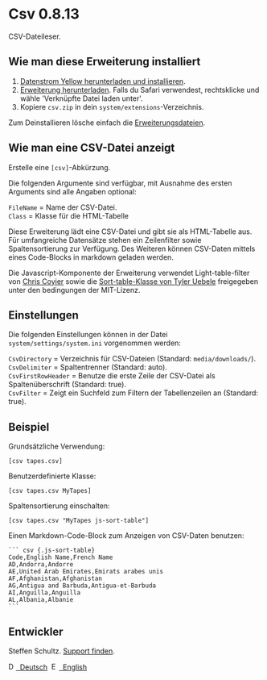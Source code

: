 Csv 0.8.13
==========
CSV-Dateileser.

## Wie man diese Erweiterung installiert

1. [Datenstrom Yellow herunterladen und installieren](https://github.com/datenstrom/yellow/).
2. [Erweiterung herunterladen](https://github.com/datenstrom/yellow-extensions/raw/master/zip/csv.zip). Falls du Safari verwendest, rechtsklicke und wähle 'Verknüpfte Datei laden unter'.
3. Kopiere `csv.zip` in dein `system/extensions`-Verzeichnis.

Zum Deinstallieren lösche einfach die [Erweiterungsdateien](extension.ini).

## Wie man eine CSV-Datei anzeigt

Erstelle eine `[csv]`-Abkürzung. 

Die folgenden Argumente sind verfügbar, mit Ausnahme des ersten Arguments sind alle Angaben optional:

`FileName` = Name der CSV-Datei.   
`Class` = Klasse für die HTML-Tabelle

Diese Erweiterung lädt eine CSV-Datei und gibt sie als HTML-Tabelle aus. Für umfangreiche Datensätze stehen ein Zeilenfilter sowie Spaltensortierung zur Verfügung. Des Weiteren können CSV-Daten mittels eines Code-Blocks in markdown geladen werden. 

Die Javascript-Komponente der Erweiterung verwendet Light-table-filter von [Chris Coyier](https://codepen.io/chriscoyier/pen/tIuBL) sowie die [Sort-table-Klasse von Tyler Uebele](https://github.com/stationer/SortTable) freigegeben unter den bedingungen der MIT-Lizenz. 

## Einstellungen

Die folgenden Einstellungen können in der Datei `system/settings/system.ini` vorgenommen werden:

`CsvDirectory` = Verzeichnis für CSV-Dateien (Standard: `media/downloads/`).  
`CsvDelimiter` = Spaltentrenner (Standard: auto).   
`CsvFirstRowHeader` = Benutze die erste Zeile der CSV-Datei als Spaltenüberschrift (Standard: true).  
`CsvFilter` = Zeigt ein Suchfeld zum Filtern der Tabellenzeilen an (Standard: true).

## Beispiel

Grundsätzliche Verwendung:

    [csv tapes.csv]

Benutzerdefinierte Klasse: 

    [csv tapes.csv MyTapes]

Spaltensortierung einschalten: 

    [csv tapes.csv "MyTapes js-sort-table"]

Einen Markdown-Code-Block zum Anzeigen von CSV-Daten benutzen: 

    ``` csv {.js-sort-table}
    Code,English Name,French Name
    AD,Andorra,Andorre
    AE,United Arab Emirates,Emirats arabes unis
    AF,Afghanistan,Afghanistan
    AG,Antigua and Barbuda,Antigua-et-Barbuda
    AI,Anguilla,Anguilla
    AL,Albania,Albanie
    ```


## Entwickler

Steffen Schultz. [Support finden](https://github.com/schulle4u/yellow-extensions-schulle4u/issues).

<p>
<a href="README-de.md"><img src="https://raw.githubusercontent.com/datenstrom/yellow-extensions/master/source/help/language-de.png" width="15" height="15" alt="Deutsch">&nbsp; Deutsch</a>&nbsp;
<a href="README.md"><img src="https://raw.githubusercontent.com/datenstrom/yellow-extensions/master/source/help/language-en.png" width="15" height="15" alt="English">&nbsp; English</a>&nbsp;
</p>
